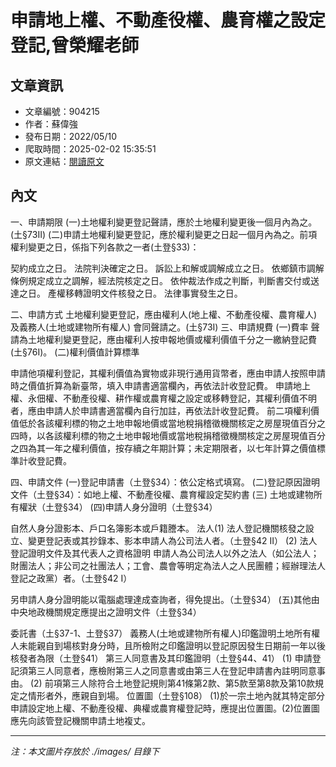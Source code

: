 # 申請地上權、不動產役權、農育權之設定登記,曾榮耀老師

## 文章資訊
- 文章編號：904215
- 作者：蘇偉強
- 發布日期：2022/05/10
- 爬取時間：2025-02-02 15:35:51
- 原文連結：[閱讀原文](https://real-estate.get.com.tw/Columns/detail.aspx?no=904215)

## 內文
一、申請期限
(一)土地權利變更登記聲請，應於土地權利變更後一個月內為之。(土§73II)
(二)申請土地權利變更登記，應於權利變更之日起一個月內為之。前項權利變更之日，係指下列各款之一者(土登§33)：

契約成立之日。
法院判決確定之日。
訴訟上和解或調解成立之日。
依鄉鎮市調解條例規定成立之調解，經法院核定之日。
依仲裁法作成之判斷，判斷書交付或送達之日。
產權移轉證明文件核發之日。
法律事實發生之日。

二、申請方式
土地權利變更登記，應由權利人(地上權、不動產役權、農育權人)及義務人(土地或建物所有權人) 會同聲請之。(土§73I)
三、申請規費
 (一)費率
聲請為土地權利變更登記，應由權利人按申報地價或權利價值千分之一繳納登記費(土§76I)。
 (二)權利價值計算標準

申請他項權利登記，其權利價值為實物或非現行通用貨幣者，應由申請人按照申請時之價值折算為新臺幣，填入申請書適當欄內，再依法計收登記費。
申請地上權、永佃權、不動產役權、耕作權或農育權之設定或移轉登記，其權利價值不明者，應由申請人於申請書適當欄內自行加註，再依法計收登記費。
前二項權利價值低於各該權利標的物之土地申報地價或當地稅捐稽徵機關核定之房屋現值百分之四時，以各該權利標的物之土地申報地價或當地稅捐稽徵機關核定之房屋現值百分之四為其一年之權利價值，按存續之年期計算；未定期限者，以七年計算之價值標準計收登記費。

四、申請文件
(一)登記申請書（土登§34）：依公定格式填寫。
 (二)登記原因證明文件（土登§34）：如地上權、不動產役權、農育權設定契約書
 (三) 土地或建物所有權狀（土登§34）
 (四)申請人身分證明（土登§34）

自然人身分證影本、戶口名簿影本或戶籍謄本。
法人(1) 法人登記機關核發之設立、變更登記表或其抄錄本、影本申請人為公司法人者。（土登§42 II） (2) 法人登記證明文件及其代表人之資格證明 申請人為公司法人以外之法人（如公法人；財團法人；非公司之社團法人；工會、農會等明定為法人之人民團體；經辦理法人登記之政黨）者。（土登§42 I）

另申請人身分證明能以電腦處理達成查詢者，得免提出。（土登§34）
 (五)其他由中央地政機關規定應提出之證明文件（土登§34）

委託書（土§37-1、土登§37）
義務人(土地或建物所有權人)印鑑證明土地所有權人未能親自到場核對身分時，且所檢附之印鑑證明以登記原因發生日期前一年以後核發者為限（土登§41）
第三人同意書及其印鑑證明（土登§44、41） (1)	申請登記須第三人同意者，應檢附第三人之同意書或由第三人在登記申請書內註明同意事由。 (2)	前項第三人除符合土地登記規則第41條第2款、第5款至第8款及第10款規定之情形者外，應親自到場。
位置圖（土登§108） (1)於一宗土地內就其特定部分申請設定地上權、不動產役權、典權或農育權登記時，應提出位置圖。(2)位置圖應先向該管登記機關申請土地複丈。

---
*注：本文圖片存放於 ./images/ 目錄下*

